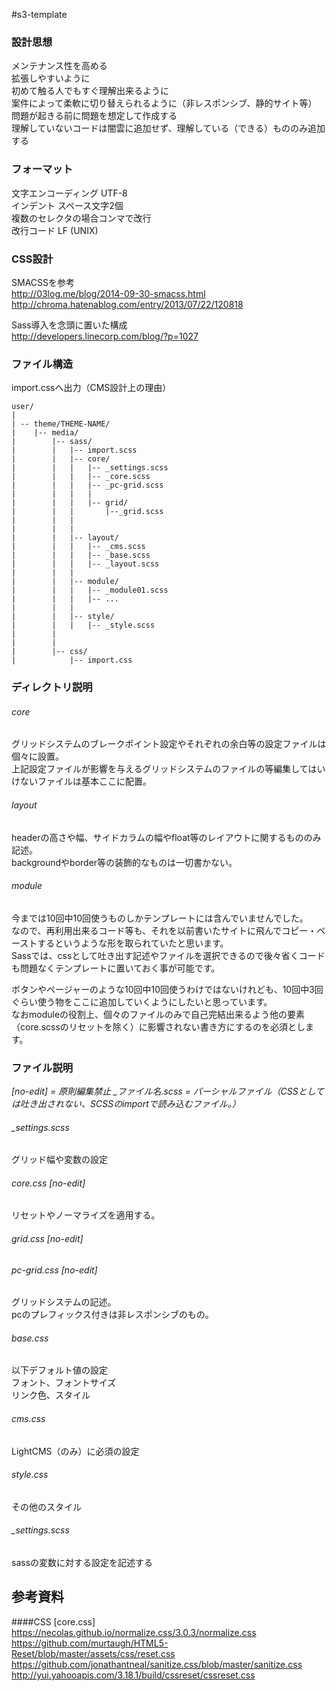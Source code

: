 #s3-template

### 設計思想
メンテナンス性を高める  
拡張しやすいように  
初めて触る人でもすぐ理解出来るように  
案件によって柔軟に切り替えられるように（非レスポンシブ、静的サイト等）  
問題が起きる前に問題を想定して作成する  
理解していないコードは闇雲に追加せず、理解している（できる）もののみ追加する  


### フォーマット
文字エンコーディング UTF-8  
インデント スペース文字2個  
複数のセレクタの場合コンマで改行  
改行コード LF (UNIX)  


### CSS設計
SMACSSを参考  
http://03log.me/blog/2014-09-30-smacss.html  
http://chroma.hatenablog.com/entry/2013/07/22/120818  

Sass導入を念頭に置いた構成  
http://developers.linecorp.com/blog/?p=1027  


### ファイル構造
import.cssへ出力（CMS設計上の理由）  

```
user/
|
| -- theme/THEME-NAME/
|    |-- media/
|        |-- sass/
|        |   |-- import.scss
|        |   |-- core/
|        |   |   |-- _settings.scss
|        |   |   |-- _core.scss
|        |   |   |-- _pc-grid.scss
|        |   |   |
|        |   |   |-- grid/
|        |   |       |--_grid.scss
|        |   |
|        |   |
|        |   |-- layout/
|        |   |   |-- _cms.scss
|        |   |   |-- _base.scss
|        |   |   |-- _layout.scss
|        |   |
|        |   |-- module/
|        |   |   |-- _module01.scss
|        |   |   |-- ...
|        |   |
|        |   |-- style/
|        |   |   |-- _style.scss
|        |
|        |
|        |-- css/
|            |-- import.css
```


### ディレクトリ説明
###### core
グリッドシステムのブレークポイント設定やそれぞれの余白等の設定ファイルは個々に設置。  
上記設定ファイルが影響を与えるグリッドシステムのファイルの等編集してはいけないファイルは基本ここに配置。

###### layout  
headerの高さや幅、サイドカラムの幅やfloat等のレイアウトに関するもののみ記述。  
backgroundやborder等の装飾的なものは一切書かない。

###### module  
今までは10回中10回使うものしかテンプレートには含んでいませんでした。  
なので、再利用出来るコード等も、それを以前書いたサイトに飛んでコピー・ペーストするというような形を取られていたと思います。  
Sassでは、cssとして吐き出す記述やファイルを選択できるので後々省くコードも問題なくテンプレートに置いておく事が可能です。  
  
ボタンやページャーのような10回中10回使うわけではないけれども、10回中3回ぐらい使う物をここに追加していくようにしたいと思っています。  
なおmoduleの役割上、個々のファイルのみで自己完結出来るよう他の要素（core.scssのリセットを除く）に影響されない書き方にするのを必須とします。

### ファイル説明
*[no-edit] = 原則編集禁止*
*_ファイル名.scss = パーシャルファイル（CSSとしては吐き出されない、SCSSのimportで読み込むファイル。）*

###### _settings.scss
グリッド幅や変数の設定

###### core.css [no-edit]  
リセットやノーマライズを適用する。

###### grid.css [no-edit]  
###### pc-grid.css [no-edit]  
グリッドシステムの記述。  
pcのプレフィックス付きは非レスポンシブのもの。  

###### base.css  
以下デフォルト値の設定  
フォント、フォントサイズ  
リンク色、スタイル

###### cms.css  
LightCMS（のみ）に必須の設定

###### style.css  
その他のスタイル

###### \_settings.scss
sassの変数に対する設定を記述する

## 参考資料
####CSS [core.css]
https://necolas.github.io/normalize.css/3.0.3/normalize.css  
https://github.com/murtaugh/HTML5-Reset/blob/master/assets/css/reset.css  
https://github.com/jonathantneal/sanitize.css/blob/master/sanitize.css  
http://yui.yahooapis.com/3.18.1/build/cssreset/cssreset.css  
